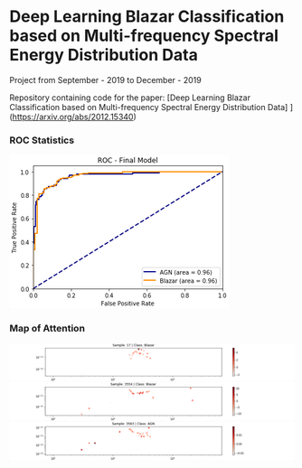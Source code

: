 # Deep Learning Blazar Classification based on Multi-frequency Spectral Energy Distribution Data
Project from September - 2019 to December - 2019 

Repository containing code for the paper: [Deep Learning Blazar Classification based on Multi-frequency Spectral Energy Distribution Data] ](https://arxiv.org/abs/2012.15340)

### ROC Statistics

![ROC](https://github.com/patrick-schubert/blazars/blob/main/Best%20ROC.png)

### Map of Attention

![map1](https://github.com/patrick-schubert/blazars/blob/main/Map_of_Attention/Sample_%2017%20_%20Class_%20Blazar.png)
![map2](https://github.com/patrick-schubert/blazars/blob/main/Map_of_Attention/Sample_%203554%20_%20Class_%20Blazar.png)
![map3](https://github.com/patrick-schubert/blazars/blob/main/Map_of_Attention/Sample_%203563%20_%20Class_%20AGN.png)


